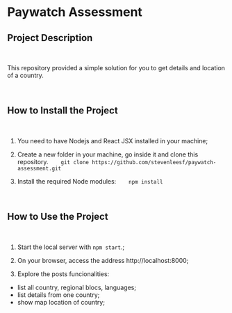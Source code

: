 # Paywatch Assessment

## Project Description
<br />

This repository provided a simple solution for you to get details and location of a country.

<br />

## How to Install the Project
<br />

1. You need to have Nodejs and React JSX installed in your machine;

2. Create a new folder in your machine, go inside it and clone this repository. 
<span style="margin-left: 25px;">```git clone https://github.com/stevenleesf/paywatch-assessment.git```</span> 

3. Install the required Node modules:
<span style="margin-left: 25px;">```npm install```</span>

<br />

## How to Use the Project
<br /> 

1. Start the local server with `npm start`.;

2. On your browser, access the address http://localhost:8000;

3. Explore the posts funcionalities: 

* list all country, regional blocs, languages;
* list details from one country;
* show map location of country; 

<br />

